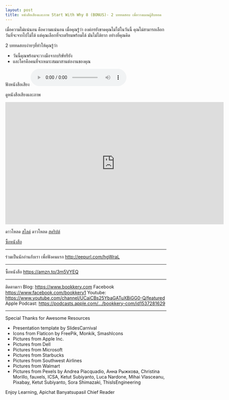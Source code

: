 ```yaml
---
layout: post
title: หนังสือเสียงและภาพ Start With Why 8 (BONUS)- 2 บททดสอบ เพื่อวางแผนผู้สืบทอด
---
```

เมื่อความไม่แน่นอน คือความแน่นอน
เมื่อคุณรู้ว่า องค์กรยังขาดคุณไม่ได้ในวันนี้ 
คุณไม่สามารถเลือกวันที่จะจากไปไม่ได้ 
แต่คุณเลือกที่จะเตรียมพร้อมได้
มันไม่ได้ยาก อย่างที่คุณคิด

2 บททดสอบง่ายๆที่ทำให้คุณรู้ว่า 
- วันนี้คุณพร้อมจะวางมือจากบริษัทรึยัง
- และใครคือคนที่จะเหมาะสมมาสานต่องานของคุณ

ฟังหนังสือเสียง
<audio controls>
  <source src="/player/web/audio/startWithWhyEP8bonus.mp3" type="audio/mpeg">
Your browser does not support the audio element.
</audio>

ดูหนังสือเสียงและภาพ
<iframe width="683" height="383" src="https://youtu.be/YCDWqkpP3L8" frameborder="0" allow="accelerometer; autoplay; clipboard-write; encrypted-media; gyroscope; picture-in-picture" allowFullScreen="true"></iframe>


ดาวโหลด <a href="/download/startWithWhy/startWithWhyEP8.pdf">สไลด์</a>
ดาวโหลด <a href="/download/startWithWhy/startWithWhyEP8.txt">สคริปต์</a>

<a href="https://amzn.to/3m5VYEQ">ซื้อหนังสือ</a>

*************************************************
ร่วมเป็นนักอ่านกับเรา เพื่อฟังคนแรก
http://eepurl.com/hgWraL
*************************************************
ซื้อหนังสือ https://amzn.to/3m5VYEQ
*************************************************
ติดตามเรา
Blog: https://www.bookkery.com
Facebook https://www.facebook.com/bookkery1
Youtube: https://www.youtube.com/channel/UCaiCBs25YbaGATuXBiGG0-Q/featured
Apple Podcast: https://podcasts.apple.com/.../bookkery-com/id1537281629
*************************************************
Special Thanks for Awesome Resources
- Presentation template by SlidesCarnival
- Icons from Flaticon by FreePik, Monkik, SmashIcons
- Pictures from Apple Inc.
- Pictures from Dell
- Pictures from Microsoft
- Pictures from Starbucks
- Pictures from Southwest Airlines
- Pictures from Walmart
- Pictures from Pexels by Andrea Piacquadio, Анна Рыжкова, Christina Morillo, fauxels, ICSA, Ketut Subiyanto, Luca Nardone, Mihai Vlasceanu, Pixabay, Ketut Subiyanto, Sora Shimazaki, ThisIsEngineering

Enjoy Learning,
Apichat Banyatsupasil
Chief Reader